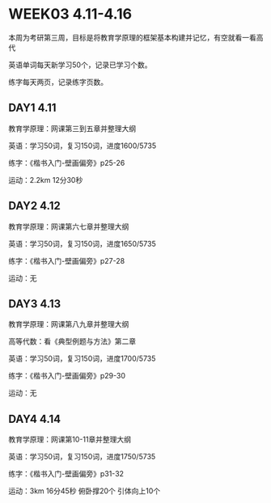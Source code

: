 # WEEK03 4.11-4.16

本周为考研第三周，目标是将教育学原理的框架基本构建并记忆，有空就看一看高代

英语单词每天新学习50个，记录已学习个数。

练字每天两页，记录练字页数。

## DAY1 4.11

教育学原理：网课第三到五章并整理大纲

英语：学习50词，复习150词，进度1600/5735

练字：《楷书入门-壁画偏旁》p25-26

运动：2.2km 12分30秒

## DAY2 4.12

教育学原理：网课第六七章并整理大纲

英语：学习50词，复习150词，进度1650/5735

练字：《楷书入门-壁画偏旁》p27-28

运动：无

## DAY3 4.13

教育学原理：网课第八九章并整理大纲

高等代数：看《典型例题与方法》第二章

英语：学习50词，复习150词，进度1700/5735

练字：《楷书入门-壁画偏旁》p29-30

运动：无

## DAY4 4.14

教育学原理：网课第10-11章并整理大纲

英语：学习50词，复习150词，进度1750/5735

练字：《楷书入门-壁画偏旁》p31-32

运动：3km 16分45秒 俯卧撑20个 引体向上10个